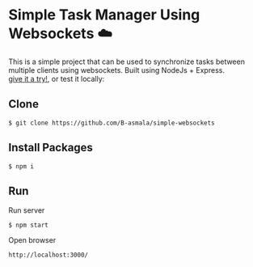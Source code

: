 # Simple Task Manager Using Websockets ☁️
This is a simple project that can be used to synchronize tasks between multiple clients using websockets. Built using NodeJs + Express.
<br>
[give it a try!](https://absorbed-witty-prawn.glitch.me/), or test it locally:

## Clone
```
$ git clone https://github.com/B-asmala/simple-websockets
```
## Install Packages
```
$ npm i
```
## Run

Run server
```
$ npm start
``` 

Open browser
```
http://localhost:3000/
```
